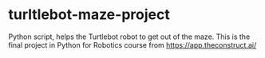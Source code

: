 # turltlebot-maze-project
Python script, helps the Turtlebot robot to get out of the maze. This is the final project in Python for Robotics course from https://app.theconstruct.ai/
